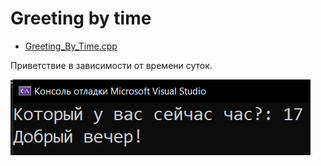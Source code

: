 # Greeting by time
* [Greeting_By_Time.cpp](Greeting_By_Time.cpp)
<p>Приветствие в зависимости от времени суток.</p>
<img src="/images/Greeting_By_Time.png">
